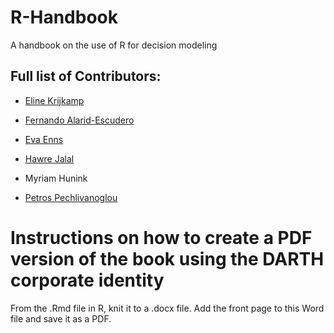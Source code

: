 # R-Handbook
A handbook on the use of R for decision modeling

## Full list of Contributors:

  * [Eline Krijkamp](https://github.com/krijkamp) 

  * [Fernando Alarid-Escudero](https://github.com/feralaes) 

  * [Eva Enns](https://github.com/evaenns)
  
  * [Hawre Jalal](https://github.com/hjalal)

  * Myriam Hunink 

  * [Petros Pechlivanoglou](https://github.com/ppehli)

# Instructions on how to create a PDF version of the book using the DARTH corporate identity  
From the .Rmd file in R, knit it to a .docx file. Add the front page to this Word file and save it as a PDF. 
